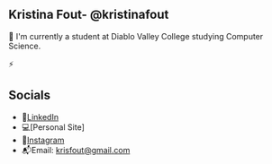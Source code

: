 ## Kristina Fout- @kristinafout
📓 I'm currently a student at Diablo Valley College studying Computer Science.

⚡️


## Socials
* 🔗[LinkedIn](https://www.linkedin.com/in/kristina-f-66b0a8227/)
* 💻[Personal Site]
* 💌[Instagram](https://www.instagram.com/kristinafout/?hl=en)
* 📬Email: krisfout@gmail.com
